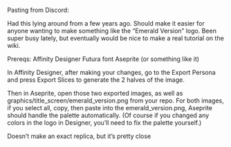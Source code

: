 Pasting from Discord:

Had this lying around from a few years ago. Should make it easier for anyone wanting to make something like the “Emerald Version” logo. Been super busy lately, but eventually would be nice to make a real tutorial on the wiki.

Prereqs:
Affinity Designer
Futura font
Aseprite (or something like it)

In Affinity Designer, after making your changes, go to the Export Persona and press Export Slices to generate the 2 halves of the image.

Then in Aseprite, open those two exported images, as well as graphics/title_screen/emerald_version.png from your repo. For both images, if you select all, copy, then paste into the emerald_version.png, Aseprite should handle the palette automatically. (Of course if you changed any colors in the logo in Designer, you’ll need to fix the palette yourself.)

Doesn’t make an exact replica, but it’s pretty close
